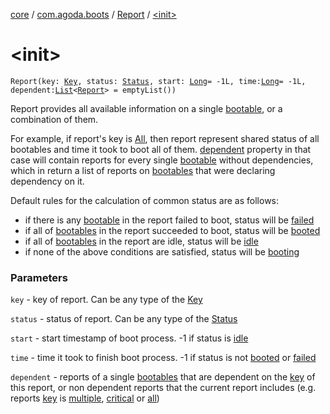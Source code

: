 [core](../../index.md) / [com.agoda.boots](../index.md) / [Report](index.md) / [&lt;init&gt;](./-init-.md)

# &lt;init&gt;

`Report(key: `[`Key`](../-key/index.md)`, status: `[`Status`](../-status/index.md)`, start: `[`Long`](https://kotlinlang.org/api/latest/jvm/stdlib/kotlin/-long/index.html)` = -1L, time: `[`Long`](https://kotlinlang.org/api/latest/jvm/stdlib/kotlin/-long/index.html)` = -1L, dependent: `[`List`](https://kotlinlang.org/api/latest/jvm/stdlib/kotlin.collections/-list/index.html)`<`[`Report`](index.md)`> = emptyList())`

Report provides all available information on a single [bootable](../-bootable/index.md),
or a combination of them.

For example, if report's key is [All](../-key/-all/index.md), then report represent
shared status of all bootables and time it took to boot all of them.
[dependent](dependent.md) property in that case will contain reports for every single
[bootable](../-bootable/index.md) without dependencies, which in return a list of reports on [bootables](../-bootable/index.md)
that were declaring dependency on it.

Default rules for the calculation of common status are as follows:

* if there is any [bootable](../-bootable/index.md) in the report failed to boot, status will be [failed](../-status/-failed/index.md)
* if all of [bootables](../-bootable/index.md) in the report succeeded to boot, status will be [booted](../-status/-booted/index.md)
* if all of [bootables](../-bootable/index.md) in the report are idle, status will be [idle](../-status/-idle/index.md)
* if none of the above conditions are satisfied, status will be [booting](../-status/-booting/index.md)

### Parameters

`key` - key of report. Can be any type of the [Key](../-key/index.md)

`status` - status of report. Can be any type of the [Status](../-status/index.md)

`start` - start timestamp of boot process. -1 if status is [idle](../-status/-idle/index.md)

`time` - time it took to finish boot process. -1 if status is not [booted](../-status/-booted/index.md) or [failed](../-status/-failed/index.md)

`dependent` - reports of a single [bootables](../-bootable/index.md) that are dependent on the [key](key.md) of this report, or
    non dependent reports that the current report includes (e.g. reports [key](key.md) is
    [multiple](../-key/-multiple/index.md), [critical](../-key/-critical/index.md) or [all](../-key/-all/index.md))